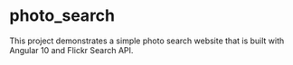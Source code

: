# photo_search
This project demonstrates a simple photo search website that is built with Angular 10 and Flickr Search API.
